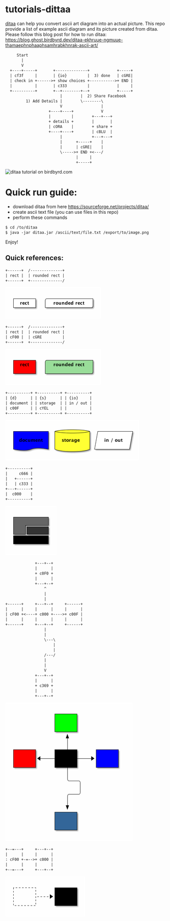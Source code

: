 # tutorials-dittaa

[ditaa](http://ditaa.sourceforge.net) can help you convert ascii art diagram into an actual picture.
This repo provide a list of example ascii diagram and its picture created from ditaa.
Please follow this blog post for how to run ditaa: https://blog.ghost.birdbyrd.dev/ditaa-ekhruue-ngmuue-thamaephnphaaphsamhrabkhnrak-ascii-art/

```
     Start
       |
       V
  +----+-----+       +--------------+            +-----+
  | cf3f     |       | {io}         |  3) done   | cGRE|
  | check in +------>+ show choices +----------->+ END |
  |          |       | c333         |            |     |
  +----------+       +--+--------+--+            +-----+
                        |        |  2) Share Facebook
         1) Add Details |        \--------\
                        V                 |
                   +----+----+            V
                   |         |        +---+---+
                   + details +        |       |
                   | cORA    |        + share +
                   +----+----+        | cBLU  |
                        |             +---+---+
                        |      +-----+    |
                        |      | cGRE|    |
                        \----->+ END +<---/
                               |     |
                               +-----+
```
![ditaa tutorial on birdbyrd.com](http://blog.ghost.birdbyrd.dev/content/images/2017/02/ditaa.png)

# Quick run guide:

- download ditaa from here https://sourceforge.net/projects/ditaa/
- create ascii text file (you can use files in this repo)
- perform these commands

```
$ cd /to/ditaa
$ java -jar ditaa.jar /ascii/text/file.txt /export/to/image.png
```

Enjoy!

## Quick references:

```
+------+  /--------------+
| rect |  | rounded rect |
+------+  +--------------/
```
![rect](https://github.com/birdbyrd/tutorials-dittaa/blob/master/src/rect.png?raw=true)


```
+------+  /--------------+
| rect |  | rounded rect |
| cF00 |  | cGRE         |
+------+  +--------------/
```
![colored rect](https://github.com/birdbyrd/tutorials-dittaa/blob/master/src/rect-color.png?raw=true)

```
+----------+ +----------+ +----------+
| {d}      | | {s}      | | {io}     |
| document | | storage  | | in / out |
| c00F     | | cYEL     | |          |
+----------+ +----------+ +----------+
```
![document storage inout](https://github.com/birdbyrd/tutorials-dittaa/blob/master/src/document-storage-inout.png?raw=true)

```
+----------+
|     c666 |
|   +------+
|   | c333 |
+---+------+
|  c000    |
+----------+
```
![box in box](https://raw.githubusercontent.com/birdbyrd/tutorials-dittaa/master/src/box-in-box.png)

```
             +---+--+
             |      |
             + c0F0 +
             |      |
             +---+--+
                 ^
                 |
                 |
+------+     +---+--+     +------+  
|      |     |      |     |      |  
| cF00 +<----+ c000 +---->+ c00F |  
|      |     |      |     |      |  
+------+     +---+--+     +------+
                 |
                 |
                 \---\
                     |
                     |
                 /---/
                 |
                 |
                 V
             +---+--+
             |      |
             + c369 +
             |      |
             +---+--+
```
![line](https://github.com/birdbyrd/tutorials-dittaa/blob/master/src/line.png?raw=true)

```
+--=---+     +---+--+
|      |     |      |
: cF00 +-=-->+ c000 |
|      |     |      |
+--=---+     +---+--+
```
![dashed line](https://github.com/birdbyrd/tutorials-dittaa/blob/master/src/dashed-line.png?raw=true)
